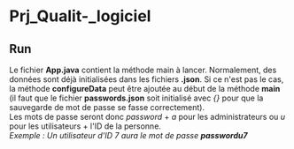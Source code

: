 # Prj_Qualit-_logiciel

## Run 
Le fichier **App.java** contient la méthode main à lancer. Normalement, des données sont déjà initialisées dans les fichiers **.json**. Si ce n'est pas le cas, la méthode **configureData** peut être ajoutée au début de la méthode **main** (il faut que le fichier **passwords.json** soit initialisé avec *{}* pour que la sauvegarde de mot de passe se fasse correctement).  
Les mots de passe seront donc *password* + *a* pour les administrateurs ou *u* pour les utilisateurs + l'ID de la personne.  
*Exemple : Un utilisateur d'ID 7 aura le mot de passe **passwordu7***
